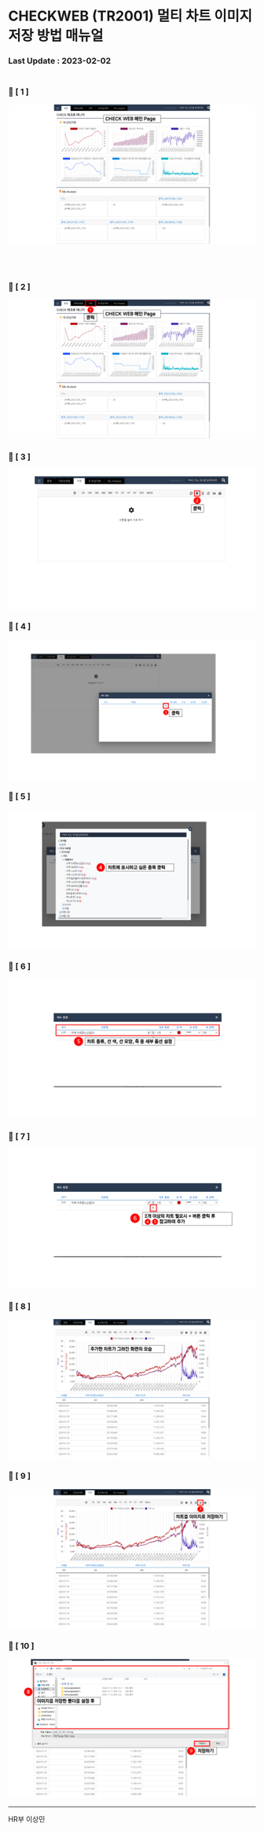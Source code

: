 # CHECKWEB (TR2001) 멀티 차트 이미지저장 방법 매뉴얼

### Last Update : 2023-02-02</br></br>


### 🔹 [ 1 ]
![이미지](./CHECK_WEB_매뉴얼_이상민_1.png)</br></br></br></br>
### 🔹 [ 2 ]
![이미지](./CHECK_WEB_매뉴얼_이상민_2.PNG)
### 🔹 [ 3 ]
![이미지](./CHECK_WEB_매뉴얼_이상민_3.PNG)</br>
### 🔹 [ 4 ]
![이미지](./CHECK_WEB_매뉴얼_이상민_4.PNG)</br>
### 🔹 [ 5 ]
![이미지](./CHECK_WEB_매뉴얼_이상민_5.PNG)</br>
### 🔹 [ 6 ]
![이미지](./CHECK_WEB_매뉴얼_이상민_6.PNG)</br>
### 🔹 [ 7 ]
![이미지](./CHECK_WEB_매뉴얼_이상민_7.PNG)</br>
### 🔹 [ 8 ]
![이미지](./CHECK_WEB_매뉴얼_이상민_8.PNG)</br>
### 🔹 [ 9 ]
![이미지](./CHECK_WEB_매뉴얼_이상민_9.PNG)</br>
### 🔹 [ 10 ]
![이미지](./CHECK_WEB_매뉴얼_이상민_90.PNG)</br>




-----------------
HR부 이상민

